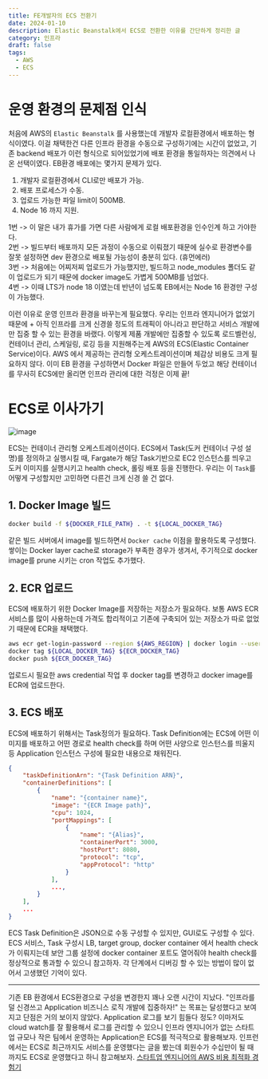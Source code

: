 ```yaml
---
title: FE개발자의 ECS 전환기
date: 2024-01-10
description: Elastic Beanstalk에서 ECS로 전환한 이유를 간단하게 정리한 글
category: 인프라
draft: false
tags:
  - AWS
  - ECS
---
```


# 운영 환경의 문제점 인식

처음에 AWS의 `Elastic Beanstalk` 를 사용했는데 개발자 로컬환경에서 배포하는 형식이였다. 이걸 채택한건 다른 인프라 환경을 수동으로 구성하기에는 시간이 없었고, 기존 backend 배포가 이런 형식으로 되어있었기에 배포 환경을 통일하자는 의견에서 나온 선택이였다.
EB환경 배포에는 몇가지 문제가 있다.

1. 개발자 로컬환경에서 CLI로만 배포가 가능.
2. 배포 프로세스가 수동.
3. 업로드 가능한 파일 limit이 500MB.
4. Node 16 까지 지원.

1번 -> 이 말은 내가 휴가를 가면 다른 사람에게 로컬 배포환경을 인수인계 하고 가야한다.<br/>
2번 -> 빌드부터 배포까지 모든 과정이 수동으로 이뤄졌기 때문에 실수로 환경변수를 잘못 설정하면 dev 환경으로 배포될 가능성이 충분히 있다. (휴먼에러)<br/>
3번 -> 처음에는 어찌저찌 업로드가 가능했지만, 빌드하고 node_modules 폴더도 같이 업로드가 되기 때문에 docker image도 가볍게 500MB를 넘었다.<br/>
4번 -> 이때 LTS가 node 18 이였는데 반년이 넘도록 EB에서는 Node 16 환경만 구성이 가능했다.

이런 이유로 운영 인프라 환경을 바꾸는게 필요했다.
우리는 인프라 엔지니어가 없었기 때문에 + 아직 인프라를 크게 신경쓸 정도의 트래픽이 아니라고 판단하고 서비스 개발에만 집중 할 수 있는 환경을 바랬다.
이렇게 제품 개발에만 집중할 수 있도록 로드벨런싱, 컨테이너 관리, 스케일링, 로깅 등을 지원해주는게 AWS의 ECS(Elastic Container Service)이다. AWS 에서 제공하는 관리형 오케스트레이션이며 체감상 비용도 크게 필요하지 않다.
이미 EB 환경을 구성하면서 Docker 파일은 만들어 두었고 해당 컨테이너를 무사히 ECS에만 올리면 인프라 관리에 대한 걱정은 이제 끝!

# ECS로 이사가기

![image](https://ddinglog-image.s3.ap-northeast-2.amazonaws.com/2024-3-30/0dbc99a0dbc6204ade40ec9b090e76bb.png)

ECS는 컨테이너 관리형 오케스트레이션이다. ECS에서 Task(도커 컨테이너 구성 설명)를 정의하고 실행시킬 때, Fargate가 해당 Task기반으로 EC2 인스턴스를 띄우고 도커 이미지를 실행시키고 health check, 롤링 배포 등을 진행한다.
우리는 이 `Task`를 어떻게 구성할지만 고민하면 다른건 크게 신경 쓸 건 없다.

## 1. Docker Image 빌드

```sh
docker build -f ${DOCKER_FILE_PATH} . -t ${LOCAL_DOCKER_TAG}
```

같은 빌드 서버에서 image를 빌드하면서 `Docker cache` 이점을 활용하도록 구성했다.
쌓이는 Docker layer cache로 storage가 부족한 경우가 생겨서, 주기적으로 docker image를 prune 시키는 cron 작업도 추가했다.

## 2. ECR 업로드

ECS에 배포하기 위한 Docker Image를 저장하는 저장소가 필요하다.
보통 AWS ECR 서비스를 많이 사용하는데 가격도 합리적이고 기존에 구축되어 있는 저장소가 따로 없었기 때문에 ECR을 채택했다.

```sh
aws ecr get-login-password --region ${AWS_REGION} | docker login --username AWS --password-stdin ${ECR_HOST}
docker tag ${LOCAL_DOCKER_TAG} ${ECR_DOCKER_TAG}
docker push ${ECR_DOCKER_TAG}
```

업로드시 필요한 aws credential 작업 후 docker tag를 변경하고 docker image를 ECR에 업로드한다.

## 3. ECS 배포

ECS에 배포하기 위해서는 Task정의가 필요하다.
Task Definition에는 ECS에 어떤 이미지를 배포하고 어떤 경로로 health check를 하며 어떤 사양으로 인스턴스를 띄울지 등 Application 인스턴스 구성에 필요한 내용으로 채워진다.

```json
{
    "taskDefinitionArn": "{Task Definition ARN}",
    "containerDefinitions": [
        {
            "name": "{container name}",
            "image": "{ECR Image path}",
            "cpu": 1024,
            "portMappings": [
                {
                    "name": "{Alias}",
                    "containerPort": 3000,
                    "hostPort": 8080,
                    "protocol": "tcp",
                    "appProtocol": "http"
                }
            ],
            ...,
        }
    ],
    ...
}

```

ECS Task Definition은 JSON으로 수동 구성할 수 있지만, GUI로도 구성할 수 있다.
ECS 서비스, Task 구성시 LB, target group, docker container 에서 health check가 이뤄지는데 보안 그룹 설정에 docker container 포트도 열어줘야 health check를 정상적으로 통과할 수 있으니 참고하자. 각 단계에서 디버깅 할 수 있는 방법이 많이 없어서 고생했던 기억이 있다.

---

기존 EB 환경에서 ECS환경으로 구성을 변경한지 꽤나 오랜 시간이 지났다.
"인프라를 덜 신경쓰고 Application 비즈니스 로직 개발에 집중하자!" 는 목표는 달성했다고 보여지고 단점은 거의 보이지 않았다. Application 로그를 보기 힘들다 정도? 이마저도 cloud watch를 잘 활용해서 로그를 관리할 수 있으니 인프라 엔지니어가 없는 스타트업 규모나 작은 팀에서 운영하는 Application은 ECS를 적극적으로 활용해보자.
인프런에서는 ECS로 최근까지도 서비스를 운영했다는 글을 봤는데 회원수가 수십만이 될 때 까지도 ECS로 운영했다고 하니 참고해보자.
[스타트업 엔지니어의 AWS 비용 최적화 경험기](https://tech.inflab.com/20240227-finops-for-startup/)
